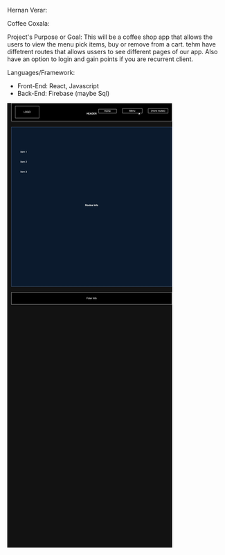 Hernan Verar:

Coffee Coxala:

Project's Purpose or Goal: 
This will be a coffee shop app that allows the users to view the menu pick items, buy or remove from a cart. tehm have diffetrent routes that allows ussers to see different pages of our app. Also have an option to login and gain points if you are recurrent client.  
  
 Languages/Framework:
 * Front-End: React, Javascript
 * Back-End: Firebase (maybe Sql)

![Coxala Coffee](Diagram.jpg)
